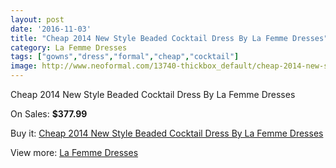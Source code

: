 ```yaml
---
layout: post
date: '2016-11-03'
title: "Cheap 2014 New Style Beaded Cocktail Dress By La Femme Dresses"
category: La Femme Dresses
tags: ["gowns","dress","formal","cheap","cocktail"]
image: http://www.neoformal.com/13740-thickbox_default/cheap-2014-new-style-beaded-cocktail-dress-by-la-femme-dresses.jpg
---
```

Cheap 2014 New Style Beaded Cocktail Dress By La Femme Dresses

On Sales: **$377.99**
<a href="https://www.neoformal.com/en/la-femme-dresses-2014/4736-cheap-2014-new-style-beaded-cocktail-dress-by-la-femme-dresses.html"><amp-img layout="responsive" width="600" height="600" src="//www.neoformal.com/13740-thickbox_default/cheap-2014-new-style-beaded-cocktail-dress-by-la-femme-dresses.jpg" alt="Cheap 2014 New Style Beaded Cocktail Dress By La Femme Dresses 0" /></a>
<a href="https://www.neoformal.com/en/la-femme-dresses-2014/4736-cheap-2014-new-style-beaded-cocktail-dress-by-la-femme-dresses.html"><amp-img layout="responsive" width="600" height="600" src="//www.neoformal.com/13741-thickbox_default/cheap-2014-new-style-beaded-cocktail-dress-by-la-femme-dresses.jpg" alt="Cheap 2014 New Style Beaded Cocktail Dress By La Femme Dresses 1" /></a>
<a href="https://www.neoformal.com/en/la-femme-dresses-2014/4736-cheap-2014-new-style-beaded-cocktail-dress-by-la-femme-dresses.html"><amp-img layout="responsive" width="600" height="600" src="//www.neoformal.com/13742-thickbox_default/cheap-2014-new-style-beaded-cocktail-dress-by-la-femme-dresses.jpg" alt="Cheap 2014 New Style Beaded Cocktail Dress By La Femme Dresses 2" /></a>

Buy it: [Cheap 2014 New Style Beaded Cocktail Dress By La Femme Dresses](https://www.neoformal.com/en/la-femme-dresses-2014/4736-cheap-2014-new-style-beaded-cocktail-dress-by-la-femme-dresses.html "Cheap 2014 New Style Beaded Cocktail Dress By La Femme Dresses")

View more: [La Femme Dresses](https://www.neoformal.com/en/56-la-femme-dresses-2014 "La Femme Dresses")